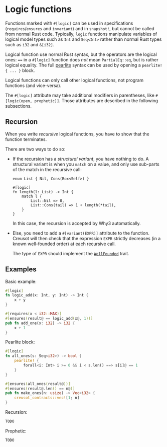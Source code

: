 # Logic functions

Functions marked with `#[logic]` can be used in specifications (`requires`/`ensures` and `invariant`) and in `snapshot!`, but cannot be called from normal Rust code.
Typically, `logic` functions manipulate variables of logical model types such as `Int` and `Seq<Int>` rather than normal Rust types such as `i32` and `&[i32]`.

Logical function use normal Rust syntax, but the operators are the logical ones: `==` in a `#[logic]` function does _not_ mean `PartialEq::eq`, but is rather logical equality.
The full [pearlite](./pearlite.md) syntax can be used by opening a `pearlite! { ... }` block.

Logical functions can only call other logical functions, not program functions (and vice-versa).

The `#[logic]` attribute may take additional modifiers in parentheses, like `#[logic(open, prophetic)]`.
Those attributes are described in the following subsections.

## Recursion

When you write *recursive* logical functions, you have to show that the function terminates.

There are two ways to do so:

- If the recursion has a _structural variant_, you have nothing to do. A structural variant is when you `match` on a value, and only use sub-parts of the match in the recursive call:
  ```rust,creusot
  enum List { Nil, Cons(Box<Self>) }

  #[logic]
  fn length(l: List) -> Int {
      match l {
          List::Nil => 0,
          List::Cons(tail) => 1 + length(*tail),
      }
  }
  ```
  In this case, the recursion is accepted by Why3 automatically.
- Else, you need to add a `#[variant(EXPR)]` attribute to the function. Creusot will then check that the expression `EXPR` strictly decreases (in a known well-founded order) at each recursive call.

  The type of `EXPR` should implement the [`WellFounded`](https://creusot-rs.github.io/creusot/doc/creusot_contracts/logic/trait.WellFounded.html) trait.

## Examples

Basic example:

```rust
#[logic]
fn logic_add(x: Int, y: Int) -> Int {
    x + y
}

#[requires(x < i32::MAX)]
#[ensures(result@ == logic_add(x@, 1))]
pub fn add_one(x: i32) -> i32 {
    x + 1
}
```

Pearlite block:

```rust
#[logic]
fn all_ones(s: Seq<i32>) -> bool {
    pearlite! {
        forall<i: Int> i >= 0 && i < s.len() ==> s[i]@ == 1
    }
}

#[ensures(all_ones(result@))]
#[ensures(result@.len() == n@)]
pub fn make_ones(n: usize) -> Vec<i32> {
    creusot_contracts::vec![1; n]
}
```

Recursion:

```rust
TODO
```

Prophetic:

```rust
TODO
```

